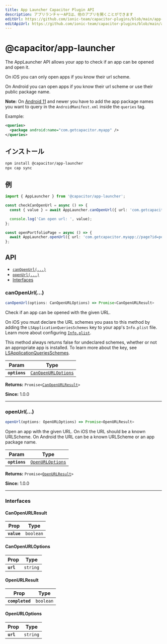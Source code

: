 ```yaml
---
title: App Launcher Capacitor Plugin API
description: アプリランチャーAPIは、他のアプリを開くことができます
editUrl: https://github.com/ionic-team/capacitor-plugins/blob/main/app-launcher/README.md
editApiUrl: https://github.com/ionic-team/capacitor-plugins/blob/main/app-launcher/src/definitions.ts
---
```


# @capacitor/app-launcher

The AppLauncher API allows your app to check if an app can be opened and open it.

On iOS you can only open apps if you know their url scheme.

On Android you can open apps if you know their url scheme or use their public package name.

**Note:** On [Android 11](https://developer.android.com/about/versions/11/privacy/package-visibility) and newer you have to add the app package names you want to query in the `AndroidManifest.xml` inside the `queries` tag.

Example:
```xml
<queries>
  <package android:name="com.getcapacitor.myapp" />
</queries>
```

## インストール

```bash
npm install @capacitor/app-launcher
npx cap sync
```

## 例

```typescript
import { AppLauncher } from '@capacitor/app-launcher';

const checkCanOpenUrl = async () => {
  const { value } = await AppLauncher.canOpenUrl({ url: 'com.getcapacitor.myapp' });

  console.log('Can open url: ', value);
};

const openPortfolioPage = async () => {
  await AppLauncher.openUrl({ url: 'com.getcapacitor.myapp://page?id=portfolio' });
};
```

## API

<docgen-index>

* [`canOpenUrl(...)`](#canopenurl)
* [`openUrl(...)`](#openurl)
* [Interfaces](#interfaces)

</docgen-index>

<docgen-api>
<!--Update the source file JSDoc comments and rerun docgen to update the docs below-->

### canOpenUrl(...)

```typescript
canOpenUrl(options: CanOpenURLOptions) => Promise<CanOpenURLResult>
```

Check if an app can be opened with the given URL.

On iOS you must declare the URL schemes you pass to this method by adding
the `LSApplicationQueriesSchemes` key to your app's `Info.plist` file.
Learn more about configuring
[`Info.plist`](https://capacitorjs.com/docs/ios/configuration#configuring-infoplist).

This method always returns false for undeclared schemes, whether or not an
appropriate app is installed. To learn more about the key, see
[LSApplicationQueriesSchemes](https://developer.apple.com/library/archive/documentation/General/Reference/InfoPlistKeyReference/Articles/LaunchServicesKeys.html#//apple_ref/doc/plist/info/LSApplicationQueriesSchemes).

| Param         | Type                                                            |
| ------------- | --------------------------------------------------------------- |
| **`options`** | <code><a href="#canopenurloptions">CanOpenURLOptions</a></code> |

**Returns:** <code>Promise&lt;<a href="#canopenurlresult">CanOpenURLResult</a>&gt;</code>

**Since:** 1.0.0

--------------------


### openUrl(...)

```typescript
openUrl(options: OpenURLOptions) => Promise<OpenURLResult>
```

Open an app with the given URL.
On iOS the URL should be a known URLScheme.
On Android the URL can be a known URLScheme or an app package name.

| Param         | Type                                                      |
| ------------- | --------------------------------------------------------- |
| **`options`** | <code><a href="#openurloptions">OpenURLOptions</a></code> |

**Returns:** <code>Promise&lt;<a href="#openurlresult">OpenURLResult</a>&gt;</code>

**Since:** 1.0.0

--------------------


### Interfaces


#### CanOpenURLResult

| Prop        | Type                 |
| ----------- | -------------------- |
| **`value`** | <code>boolean</code> |


#### CanOpenURLOptions

| Prop      | Type                |
| --------- | ------------------- |
| **`url`** | <code>string</code> |


#### OpenURLResult

| Prop            | Type                 |
| --------------- | -------------------- |
| **`completed`** | <code>boolean</code> |


#### OpenURLOptions

| Prop      | Type                |
| --------- | ------------------- |
| **`url`** | <code>string</code> |

</docgen-api>
